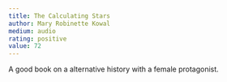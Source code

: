 ```yaml
---
title: The Calculating Stars 
author: Mary Robinette Kowal
medium: audio
rating: positive
value: 72
---
```


A good book on a alternative history with a female protagonist.